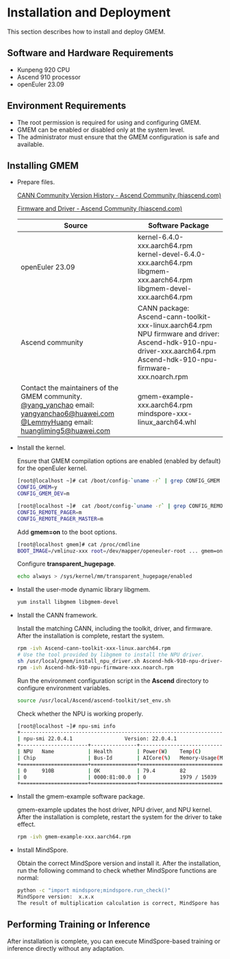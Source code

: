 # Installation and Deployment

This section describes how to install and deploy GMEM.

## Software and Hardware Requirements

* Kunpeng 920 CPU
* Ascend 910 processor
* openEuler 23.09

## Environment Requirements

* The root permission is required for using and configuring GMEM.
* GMEM can be enabled or disabled only at the system level.
* The administrator must ensure that the GMEM configuration is safe and available.

## Installing GMEM

* Prepare files.

  [CANN Community Version History - Ascend Community (hiascend.com)](https://www.hiascend.com/en/software/cann/community-history)

  [Firmware and Driver - Ascend Community (hiascend.com)](https://www.hiascend.com/en/hardware/firmware-drivers/community?product=2&model=19&cann=6.0.1.alpha001&driver=1.0.18.alpha)

  | Source                                                        | Software Package                                                      |
  | ------------------------------------------------------------ | ------------------------------------------------------------ |
  | openEuler 23.09                                              | kernel-6.4.0-xxx.aarch64.rpm<br>kernel-devel-6.4.0-xxx.aarch64.rpm<br>libgmem-xxx.aarch64.rpm <br>libgmem-devel-xxx.aarch64.rpm |
  | Ascend community                                                    | CANN package:<br>Ascend-cann-toolkit-xxx-linux.aarch64.rpm<br>NPU firmware and driver:<br>Ascend-hdk-910-npu-driver-xxx.aarch64.rpm<br>Ascend-hdk-910-npu-firmware-xxx.noarch.rpm |
  | Contact the maintainers of the GMEM community.<br>[@yang_yanchao](https://gitee.com/yang_yanchao) email: <yangyanchao6@huawei.com><br>[@LemmyHuang](https://gitee.com/LemmyHuang) email: <huangliming5@huawei.com> | gmem-example-xxx.aarch64.rpm<br>mindspore-xxx-linux_aarch64.whl |

* Install the kernel.

  Ensure that GMEM compilation options are enabled (enabled by default) for the openEuler kernel.

  ```sh
  [root@localhost ~]# cat /boot/config-`uname -r` | grep CONFIG_GMEM
  CONFIG_GMEM=y
  CONFIG_GMEM_DEV=m

  [root@localhost ~]#  cat /boot/config-`uname -r` | grep CONFIG_REMOTE_PAGER
  CONFIG_REMOTE_PAGER=m
  CONFIG_REMOTE_PAGER_MASTER=m
  ```

  Add **gmem=on** to the boot options.

  ```sh
  [root@localhost gmem]# cat /proc/cmdline
  BOOT_IMAGE=/vmlinuz-xxx root=/dev/mapper/openeuler-root ... gmem=on
  ```

  Configure **transparent_hugepage**.

  ```sh
  echo always > /sys/kernel/mm/transparent_hugepage/enabled
  ```

* Install the user-mode dynamic library libgmem.

  ```sh
  yum install libgmem libgmem-devel
  ```

* Install the CANN framework.

  Install the matching CANN, including the toolkit, driver, and firmware. After the installation is complete, restart the system.

  ```sh
  rpm -ivh Ascend-cann-toolkit-xxx-linux.aarch64.rpm
  # Use the tool provided by libgmem to install the NPU driver.
  sh /usr/local/gmem/install_npu_driver.sh Ascend-hdk-910-npu-driver-xxx.aarch64.rpm
  rpm -ivh Ascend-hdk-910-npu-firmware-xxx.noarch.rpm
  ```

  Run the environment configuration script in the **Ascend** directory to configure environment variables.

  ```sh
  source /usr/local/Ascend/ascend-toolkit/set_env.sh
  ```

  Check whether the NPU is working properly.

  ```sh
  [root@localhost ~]# npu-smi info
  +-------------------------------------------------------------------------------------------+
  | npu-smi 22.0.4.1                 Version: 22.0.4.1                                        |
  +----------------------+---------------+----------------------------------------------------+
  | NPU   Name           | Health        | Power(W)    Temp(C)           Hugepages-Usage(page)|
  | Chip                 | Bus-Id        | AICore(%)   Memory-Usage(MB)  HBM-Usage(MB)        |
  +======================+===============+====================================================+
  | 0     910B           | OK            | 79.4        82                0    / 0             |
  | 0                    | 0000:81:00.0  | 0           1979 / 15039      0    / 32768         |
  +======================+===============+====================================================+
  ```

* Install the gmem-example software package.

  gmem-example updates the host driver, NPU driver, and NPU kernel. After the installation is complete, restart the system for the driver to take effect.

  ```sh
  rpm -ivh gmem-example-xxx.aarch64.rpm
  ```

* Install MindSpore.

  Obtain the correct MindSpore version and install it. After the installation, run the following command to check whether MindSpore functions are normal:

  ```sh
  python -c "import mindspore;mindspore.run_check()"
  MindSpore version:  x.x.x
  The result of multiplication calculation is correct, MindSpore has been installed on platform [Ascend] successfully!
  ```

## Performing Training or Inference

After installation is complete, you can execute MindSpore-based training or inference directly without any adaptation.
